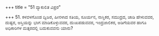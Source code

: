 +++
title = "51 ವ್ಯಾಕುಲಿತ ವಿಪ್ರರ"

+++
51. ಕಳವಳಗೊಂಡ ದ್ವಿಜರ, ಹೀನಳಾದ ಸತಿಯ, ಸೂರ್ಯನ, ನಾಸ್ತಿಕರ, ಸಮುದ್ರದ, ಚಾಡಿ ಹೇಳುವವರ, ದುಷ್ಟರ, ಆಸ್ತಿಯನ್ನು ಭಾಗ ಮಾಡಿಕೊಳ್ಳುವವರ, ದುಃಖಪಡುವವರ, ಇಂದ್ರಜಾಲಿಕರ, ಅಡಿಗೆಯವರ ಹಾಗೂ ಅಧಿಕಾರಿಗಳ ಮತ್ಸರದಲ್ಲಿ ಬದುಕುವವನು ಯಾರು?